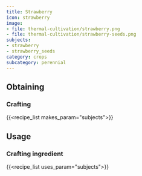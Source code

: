 ```yaml
---
title: Strawberry
icon: strawberry
image:
- file: thermal-cultivation/strawberry.png
- file: thermal-cultivation/strawberry-seeds.png
subjects: 
- strawberry
- strawberry_seeds
category: crops
subcategory: perennial
---
```



Obtaining
---------

### Crafting
{{<recipe_list makes_param="subjects">}}

Usage
-----

### Crafting ingredient
{{<recipe_list uses_param="subjects">}}